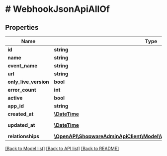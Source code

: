 # # WebhookJsonApiAllOf

## Properties

Name | Type | Description | Notes
------------ | ------------- | ------------- | -------------
**id** | **string** |  | [optional]
**name** | **string** |  |
**event_name** | **string** |  |
**url** | **string** |  |
**only_live_version** | **bool** |  | [optional]
**error_count** | **int** |  | [readonly]
**active** | **bool** |  | [optional]
**app_id** | **string** |  | [optional]
**created_at** | [**\DateTime**](\DateTime.md) |  | [readonly]
**updated_at** | [**\DateTime**](\DateTime.md) |  | [optional] [readonly]
**relationships** | [**\OpenAPI\ShopwareAdminApiClient\Model\WebhookJsonApiAllOfRelationships**](WebhookJsonApiAllOfRelationships.md) |  | [optional]

[[Back to Model list]](../../README.md#models) [[Back to API list]](../../README.md#endpoints) [[Back to README]](../../README.md)
